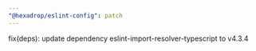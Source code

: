 ```yaml
---
"@hexadrop/eslint-config": patch
---
```


fix(deps): update dependency eslint-import-resolver-typescript to v4.3.4
